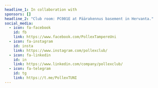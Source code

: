 ```yaml
---
headline_1: In collaboration with
sponsors: []
headline_2: "Club room: PC001E at Päärakennus basement in Hervanta."
social_media:
  - icon: fa-facebook
    id: fb
    link: https://www.facebook.com/PollexTampereUni
  - icon: fa-instagram
    id: insta
    link: https://www.instagram.com/pollexclub/
  - icon: fa-linkedin
    id: in
    link: https://www.linkedin.com/company/pollexclub/
  - icon: fa-telegram
    id: tg
    link: https://t.me/PollexTUNI
---
```

